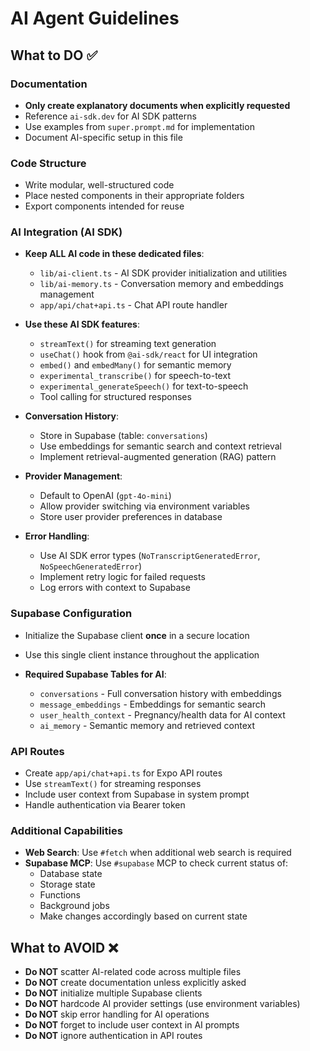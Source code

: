 # AI Agent Guidelines

## What to DO ✅

### Documentation
- **Only create explanatory documents when explicitly requested**
- Reference `ai-sdk.dev` for AI SDK patterns
- Use examples from `super.prompt.md` for implementation
- Document AI-specific setup in this file

### Code Structure
- Write modular, well-structured code
- Place nested components in their appropriate folders
- Export components intended for reuse

### AI Integration (AI SDK)
- **Keep ALL AI code in these dedicated files**:
  - `lib/ai-client.ts` - AI SDK provider initialization and utilities
  - `lib/ai-memory.ts` - Conversation memory and embeddings management
  - `app/api/chat+api.ts` - Chat API route handler

- **Use these AI SDK features**:
  - `streamText()` for streaming text generation
  - `useChat()` hook from `@ai-sdk/react` for UI integration
  - `embed()` and `embedMany()` for semantic memory
  - `experimental_transcribe()` for speech-to-text
  - `experimental_generateSpeech()` for text-to-speech
  - Tool calling for structured responses

- **Conversation History**:
  - Store in Supabase (table: `conversations`)
  - Use embeddings for semantic search and context retrieval
  - Implement retrieval-augmented generation (RAG) pattern

- **Provider Management**:
  - Default to OpenAI (`gpt-4o-mini`)
  - Allow provider switching via environment variables
  - Store user provider preferences in database

- **Error Handling**:
  - Use AI SDK error types (`NoTranscriptGeneratedError`, `NoSpeechGeneratedError`)
  - Implement retry logic for failed requests
  - Log errors with context to Supabase

### Supabase Configuration
- Initialize the Supabase client **once** in a secure location
- Use this single client instance throughout the application

- **Required Supabase Tables for AI**:
  - `conversations` - Full conversation history with embeddings
  - `message_embeddings` - Embeddings for semantic search
  - `user_health_context` - Pregnancy/health data for AI context
  - `ai_memory` - Semantic memory and retrieved context

### API Routes
- Create `app/api/chat+api.ts` for Expo API routes
- Use `streamText()` for streaming responses
- Include user context from Supabase in system prompt
- Handle authentication via Bearer token

### Additional Capabilities
- **Web Search**: Use `#fetch` when additional web search is required
- **Supabase MCP**: Use `#supabase` MCP to check current status of:
  - Database state
  - Storage state
  - Functions
  - Background jobs
  - Make changes accordingly based on current state

## What to AVOID ❌

- **Do NOT** scatter AI-related code across multiple files
- **Do NOT** create documentation unless explicitly asked
- **Do NOT** initialize multiple Supabase clients
- **Do NOT** hardcode AI provider settings (use environment variables)
- **Do NOT** skip error handling for AI operations
- **Do NOT** forget to include user context in AI prompts
- **Do NOT** ignore authentication in API routes